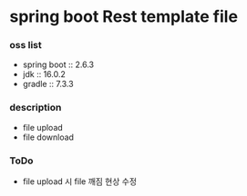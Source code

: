 # spring boot Rest template file

### oss list

- spring boot :: 2.6.3
- jdk :: 16.0.2
- gradle :: 7.3.3

### description

- file upload
- file download

### ToDo

- file upload 시 file 깨짐 현상 수정

